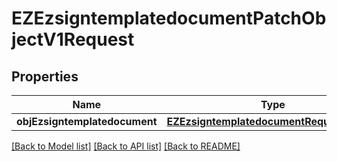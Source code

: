 # EZEzsigntemplatedocumentPatchObjectV1Request

## Properties
Name | Type | Description | Notes
------------ | ------------- | ------------- | -------------
**objEzsigntemplatedocument** | [**EZEzsigntemplatedocumentRequestPatch***](EZEzsigntemplatedocumentRequestPatch.md) |  | 

[[Back to Model list]](../README.md#documentation-for-models) [[Back to API list]](../README.md#documentation-for-api-endpoints) [[Back to README]](../README.md)


